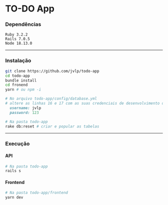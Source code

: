 # TO-DO App

### Dependências
``` 
Ruby 3.2.2
Rails 7.0.5
Node 18.13.0
```
---
### Instalação
```Bash
git clone https://github.com/jvlp/todo-app
cd todo-app
bundle install
cd fronend
yarn # ou npm -i
```

```Ruby
# No arquivo todo-app/config/database.yml
# altere as linhas 16 e 17 com as suas credenciais de desenvolvimento do mysql
  username: jvlp
  password: 123
```

```Bash
# Na pasta todo-app
rake db:reset # criar e popular as tabelas
```

---
### Execução
#### API
```Bash
# Na pasta todo-app
rails s
```
#### Frontend
```Bash
# Na pasta todo-app/frontend
yarn dev
```

